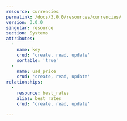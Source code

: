 ```yaml
---
resource: currencies
permalink: /docs/3.0.0/resources/currencies/
version: 3.0.0
singular: resource
section: Systems
attributes:
  -
    name: key
    crud: 'create, read, update'
    sortable: 'true'
  -
    name: usd_price
    crud: 'create, read, update'
relationships:
  -
    resource: best_rates
    alias: best_rates
    crud: 'create, read, update'

---
```

